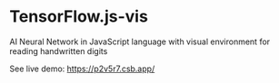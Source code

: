 # TensorFlow.js-vis
AI Neural Network in JavaScript language with visual environment for reading handwritten digits

See live demo:
https://p2v5r7.csb.app/
